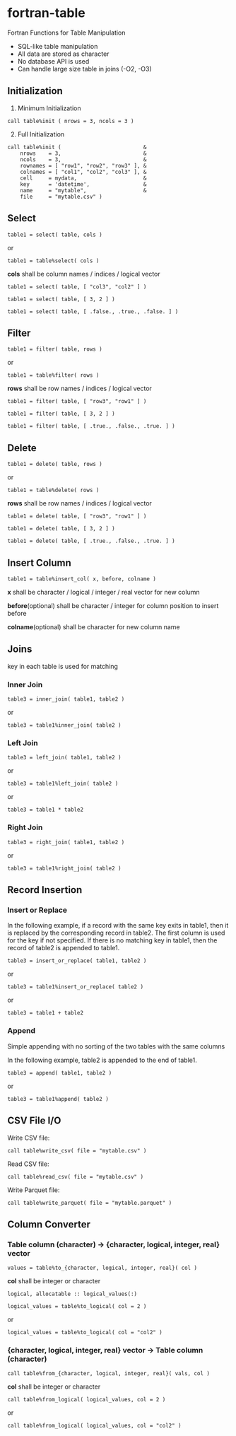 # fortran-table

Fortran Functions for Table Manipulation

- SQL-like table manipulation
- All data are stored as character
- No database API is used
- Can handle large size table in joins (-O2, -O3)

## Initialization

1. Minimum Initialization

```
call table%init ( nrows = 3, ncols = 3 )
```

2. Full Initialization

```
call table%init (                          &
    nrows    = 3,                          &
    ncols    = 3,                          &
    rownames = [ "row1", "row2", "row3" ], &
    colnames = [ "col1", "col2", "col3" ], &
    cell     = mydata,                     &
    key      = 'datetime',                 &
    name     = "mytable",                  &
    file     = "mytable.csv" )
```

## Select

```
table1 = select( table, cols )
```
or
```
table1 = table%select( cols )
```

**cols** shall be column names / indices / logical vector

```
table1 = select( table, [ "col3", "col2" ] )
```

```
table1 = select( table, [ 3, 2 ] )
```

```
table1 = select( table, [ .false., .true., .false. ] )
```

## Filter

```
table1 = filter( table, rows )
```
or
```
table1 = table%filter( rows )
```

**rows** shall be row names / indices / logical vector 

```
table1 = filter( table, [ "row3", "row1" ] )
```

```
table1 = filter( table, [ 3, 2 ] )
```

```
table1 = filter( table, [ .true., .false., .true. ] )
```

## Delete

```
table1 = delete( table, rows )
```
or
```
table1 = table%delete( rows )
```

**rows** shall be row names / indices / logical vector 

```
table1 = delete( table, [ "row3", "row1" ] )
```

```
table1 = delete( table, [ 3, 2 ] )
```

```
table1 = delete( table, [ .true., .false., .true. ] )
```

## Insert Column

```
table1 = table%insert_col( x, before, colname ) 
```

**x** shall be character / logical / integer / real vector for new column

**before**(optional) shall be character / integer for column position to insert before

**colname**(optional) shall be character for new column name

## Joins

key in each table is used for matching

### Inner Join

```
table3 = inner_join( table1, table2 )
```
or
```
table3 = table1%inner_join( table2 )
```

### Left Join

```
table3 = left_join( table1, table2 )
```
or
```
table3 = table1%left_join( table2 )
```
or
```
table3 = table1 * table2
```

### Right Join

```
table3 = right_join( table1, table2 )
```
or
```
table3 = table1%right_join( table2 )
```

## Record Insertion

### Insert or Replace

In the following example, 
if a record with the same key exits in table1, then it is replaced by the corresponding record in table2. The first column is used for the key if not specified.
If there is no matching key in table1, then the record of table2 is appended to table1.

```
table3 = insert_or_replace( table1, table2 )
```
or
```
table3 = table1%insert_or_replace( table2 )
```
or
```
table3 = table1 + table2
```

### Append

Simple appending with no sorting of the two tables with the same columns

In the following example, table2 is appended to the end of table1.

```
table3 = append( table1, table2 )
```
or
```
table3 = table1%append( table2 )
```

## CSV File I/O

Write CSV file:

```
call table%write_csv( file = "mytable.csv" )
```

Read CSV file:

```
call table%read_csv( file = "mytable.csv" )
```

Write Parquet file:

```
call table%write_parquet( file = "mytable.parquet" )
```

## Column Converter

### Table column (character) -> {character, logical, integer, real} vector

```
values = table%to_{character, logical, integer, real}( col )
```

**col** shall be integer or character

```
logical, allocatable :: logical_values(:)

logical_values = table%to_logical( col = 2 )

```
or
```
logical_values = table%to_logical( col = "col2" )
```

### {character, logical, integer, real} vector -> Table column (character)

```
call table%from_{character, logical, integer, real}( vals, col )
```

**col** shall be integer or character

```
call table%from_logical( logical_values, col = 2 )
```
or
```
call table%from_logical( logical_values, col = "col2" )
```
